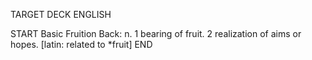 TARGET DECK
ENGLISH

START
Basic
Fruition
Back: n. 1 bearing of fruit. 2 realization of aims or hopes. [latin: related to *fruit]
END

